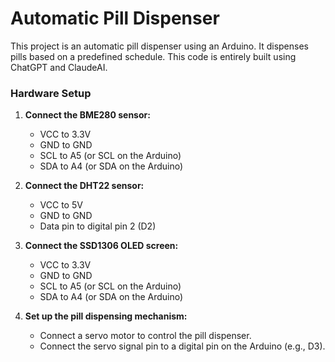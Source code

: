 # Automatic Pill Dispenser

This project is an automatic pill dispenser using an Arduino. It dispenses pills based on a predefined schedule.
This code is entirely built using ChatGPT and ClaudeAI.

### Hardware Setup

1. **Connect the BME280 sensor:**
   - VCC to 3.3V
   - GND to GND
   - SCL to A5 (or SCL on the Arduino)
   - SDA to A4 (or SDA on the Arduino)

2. **Connect the DHT22 sensor:**
   - VCC to 5V
   - GND to GND
   - Data pin to digital pin 2 (D2)

3. **Connect the SSD1306 OLED screen:**
   - VCC to 3.3V
   - GND to GND
   - SCL to A5 (or SCL on the Arduino)
   - SDA to A4 (or SDA on the Arduino)

4. **Set up the pill dispensing mechanism:**
   - Connect a servo motor to control the pill dispenser.
   - Connect the servo signal pin to a digital pin on the Arduino (e.g., D3).
